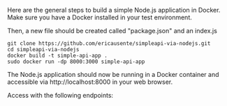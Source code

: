 Here are the general steps to build a simple Node.js application in Docker. 
Make sure you have a Docker installed in your test environment. 

Then, a new file should be created called "package.json" and an index.js

```
git clone https://github.com/ericausente/simpleapi-via-nodejs.git
cd simpleapi-via-nodejs
docker build -t simple-api-app .
sudo docker run -dp 8000:3000 simple-api-app
```

The Node.js application should now be running in a Docker container and accessible via http://localhost:8000 in your web browser.

Access with the following endpoints: 
